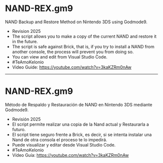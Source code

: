 # NAND-REX.gm9
NAND Backup and Restore Method on Nintendo 3DS using Godmode9.
- Revision 2025
- The script allows you to make a copy of the current NAND and restore it in the future.
- The script is safe against Brick, that is, if you try to install a NAND from another console, the process will prevent you from doing so.
- You can view and edit from Visual Studio Code.
- #TeAmoKelonio
- Video Guide: https://youtube.com/watch?v=3kaKZRm0nAw
_____________________

# NAND-REX.gm9 
Método de Respaldo y Restauración de NAND en Nintendo 3DS mediante Godmode9. 
- Revisión 2025
- El script permite realizar una copia de la Nand actual y Restaurarla a futuro.
- El script tiene seguro frente a Brick, es decir, si se intenta instalar una Nand de otra consola el proceso te lo impedirá.
- Puede visualizar y editar desde Visual Studio Code.
- #TeAmoKelonio
- Vídeo Guía: https://youtube.com/watch?v=3kaKZRm0nAw
